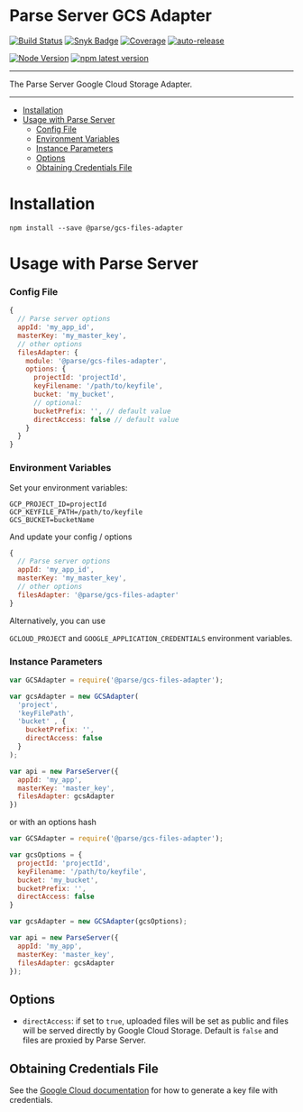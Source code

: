 # Parse Server GCS Adapter <!-- omit in toc -->

[![Build Status](https://github.com/parse-community/parse-server-gcs-adapter/actions/workflows/ci.yml/badge.svg?branch=main)](https://github.com/parse-community/parse-server-gcs-adapter/actions/workflows/ci.yml?query=workflow%3Aci+branch%main)
[![Snyk Badge](https://snyk.io/test/github/parse-community/parse-server-gcs-adapter/badge.svg)](https://snyk.io/test/github/parse-community/parse-server-gcs-adapter)
[![Coverage](https://img.shields.io/codecov/c/github/parse-community/parse-server-gcs-adapter/main.svg)](https://codecov.io/github/parse-community/parse-server-gcs-adapter?branch=main)
[![auto-release](https://img.shields.io/badge/%F0%9F%9A%80-auto--release-9e34eb.svg)](https://github.com/parse-community/parse-server-gcs-adapter/releases)

[![Node Version](https://img.shields.io/badge/nodejs-18,_20,_22-green.svg?logo=node.js&style=flat)](https://nodejs.org)
[![npm latest version](https://img.shields.io/npm/v/@parse/gcs-files-adapter.svg)](https://www.npmjs.com/package/@parse/gcs-files-adapter)

---

The Parse Server Google Cloud Storage Adapter.

---


- [Installation](#installation)
- [Usage with Parse Server](#usage-with-parse-server)
    - [Config File](#config-file)
    - [Environment Variables](#environment-variables)
    - [Instance Parameters](#instance-parameters)
  - [Options](#options)
  - [Obtaining Credentials File](#obtaining-credentials-file)

# Installation

`npm install --save @parse/gcs-files-adapter`

# Usage with Parse Server

### Config File

```js
{
  // Parse server options
  appId: 'my_app_id',
  masterKey: 'my_master_key',
  // other options
  filesAdapter: {
    module: '@parse/gcs-files-adapter',
    options: {
      projectId: 'projectId',
      keyFilename: '/path/to/keyfile',
      bucket: 'my_bucket',
      // optional:
      bucketPrefix: '', // default value
      directAccess: false // default value
    } 
  }
}
```

### Environment Variables

Set your environment variables:

```
GCP_PROJECT_ID=projectId
GCP_KEYFILE_PATH=/path/to/keyfile
GCS_BUCKET=bucketName
```

And update your config / options

```js
{
  // Parse server options
  appId: 'my_app_id',
  masterKey: 'my_master_key',
  // other options
  filesAdapter: '@parse/gcs-files-adapter'
}
```

Alternatively, you can use

`GCLOUD_PROJECT` and `GOOGLE_APPLICATION_CREDENTIALS` environment variables.


### Instance Parameters

```js
var GCSAdapter = require('@parse/gcs-files-adapter');

var gcsAdapter = new GCSAdapter(
  'project', 
  'keyFilePath', 
  'bucket' , {
    bucketPrefix: '',
    directAccess: false
  }
);

var api = new ParseServer({
  appId: 'my_app',
  masterKey: 'master_key',
  filesAdapter: gcsAdapter
})
```

or with an options hash

```js
var GCSAdapter = require('@parse/gcs-files-adapter');

var gcsOptions = {
  projectId: 'projectId',
  keyFilename: '/path/to/keyfile',
  bucket: 'my_bucket',
  bucketPrefix: '',
  directAccess: false
}

var gcsAdapter = new GCSAdapter(gcsOptions);

var api = new ParseServer({
  appId: 'my_app',
  masterKey: 'master_key',
  filesAdapter: gcsAdapter
});
```

## Options

- `directAccess`: if set to `true`, uploaded files will be set as public and files will be served directly by Google Cloud Storage. Default is `false` and files are proxied by Parse Server.

## Obtaining Credentials File

See the [Google Cloud documentation](https://cloud.google.com/docs/authentication/production#obtaining_and_providing_service_account_credentials_manually) for how to generate a key file with credentials.
